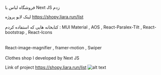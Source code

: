 فروشگاه لباس با Next JS زدم

لینک لایو پروژه https://shopy.liara.run/list
<br>
</br>
کتابخانه هایی که استفاده کردم : 
MUI Material , AOS , React-Paralex-Tilt , React-bootstrap , React-Icons  
<br>
</br>
React-image-magnifier , framer-motion , Swiper
<br>
</br>
Clothes shop I developed by Next JS

Link of project https://shopy.liara.run/list
![alt text](https://github.com/mohammadbaghani/Shopy-NextJS/blob/main/Screenshot_2025_01_11-9.png)


